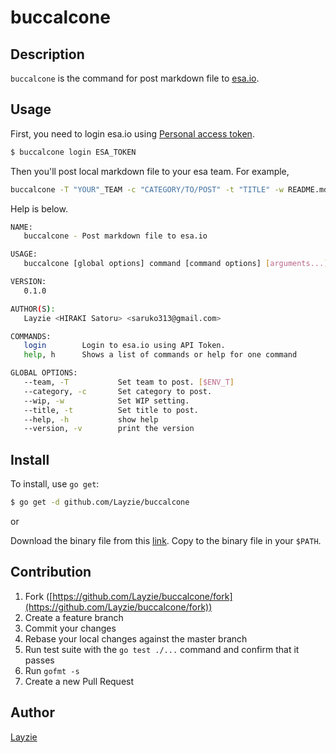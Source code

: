 # buccalcone

## Description

`buccalcone` is the command for post markdown file to [esa.io](https://esa.io/).

## Usage

First, you need to login esa.io using [Personal access token](https://medley.esa.io/user/applications).

```bash
$ buccalcone login ESA_TOKEN
```

Then you'll post local markdown file to your esa team. For example,

```bash
buccalcone -T "YOUR"_TEAM -c "CATEGORY/TO/POST" -t "TITLE" -w README.md
```

Help is below.

```bash
NAME:
   buccalcone - Post markdown file to esa.io

USAGE:
   buccalcone [global options] command [command options] [arguments...]

VERSION:
   0.1.0

AUTHOR(S):
   Layzie <HIRAKI Satoru> <saruko313@gmail.com>

COMMANDS:
   login        Login to esa.io using API Token.
   help, h      Shows a list of commands or help for one command

GLOBAL OPTIONS:
   --team, -T           Set team to post. [$ENV_T]
   --category, -c       Set category to post.
   --wip, -w            Set WIP setting.
   --title, -t          Set title to post.
   --help, -h           show help
   --version, -v        print the version
```

## Install

To install, use `go get`:

```bash
$ go get -d github.com/Layzie/buccalcone
```

or

Download the binary file from this [link](https://github.com/Layzie/buccalcone/releases).
Copy to the binary file in your `$PATH`.

## Contribution

1. Fork ([https://github.com/Layzie/buccalcone/fork](https://github.com/Layzie/buccalcone/fork))
1. Create a feature branch
1. Commit your changes
1. Rebase your local changes against the master branch
1. Run test suite with the `go test ./...` command and confirm that it passes
1. Run `gofmt -s`
1. Create a new Pull Request

## Author

[Layzie](https://github.com/Layzie)
